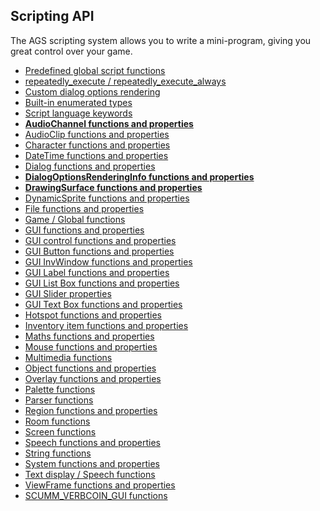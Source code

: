 Scripting API
-------------

The AGS scripting system allows you to write a mini-program, giving you
great control over your game.

- [Predefined global script functions](TextScriptEvents)
- [repeatedly_execute / repeatedly_execute_always](RepExec) 
- [Custom dialog options rendering](CustomDialogOptions)<br>
- [Built-in enumerated types](BuiltInEnums)<br>
- [Script language keywords](managedmodifier)<br>
- [**AudioChannel functions and
properties**](AudioChannel#audiochannelcommands)<br>
- [AudioClip functions and properties](AudioClip)<br>
- [Character functions and properties](Character)<br>
- [DateTime functions and properties](DateTime)<br>
- [Dialog functions and properties](Dialog)<br>
- [**DialogOptionsRenderingInfo functions and
properties**](DialogOptionsRenderingInfo#dialogoptionsrenderinginfofunctions)<br>
- [**DrawingSurface functions and
properties**](DrawingSurfaceFunctions)<br>
- [DynamicSprite functions and properties](DynamicSprite)<br>
- [File functions and properties](File)<br>
- [Game / Global functions](Game)<br>
- [GUI functions and properties](GUI)<br>
- [GUI control functions and properties](GUIControl)<br>
- [GUI Button functions and properties](Button)<br>
- [GUI InvWindow functions and properties](GUI)<br>
- [GUI Label functions and properties](Label)<br>
- [GUI List Box functions and properties](ListBox)<br>
- [GUI Slider properties](Slider)<br>
- [GUI Text Box functions and properties](TextBox)<br>
- [Hotspot functions and properties](Hotspot)<br>
- [Inventory item functions and properties](InventoryItem)<br>
- [Maths functions and properties](Maths)<br>
- [Mouse functions and properties](Mouse)<br>
- [Multimedia functions](Game)<br>
- [Object functions and properties](Object)<br>
- [Overlay functions and properties](Overlay)<br>
- [Palette functions](CyclePalette)<br>
- [Parser functions](Parser)<br>
- [Region functions and properties](Region)<br>
- [Room functions](Room)<br>
- [Screen functions](ShakeScreen)<br>
- [Speech functions and properties](Speech)<br>
- [String functions](String)<br>
- [System functions and properties](System)<br>
- [Text display / Speech functions](DisplayAt)<br>
- [ViewFrame functions and properties](ViewFrame)<br>
- [SCUMM_VERBCOIN_GUI functions](SCUMM_VERBCOIN_GUI)

